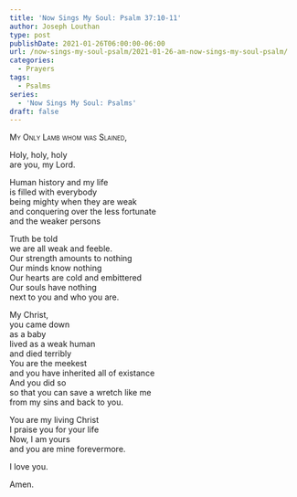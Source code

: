 ```yaml
---
title: 'Now Sings My Soul: Psalm 37:10-11'
author: Joseph Louthan
type: post
publishDate: 2021-01-26T06:00:00-06:00
url: /now-sings-my-soul-psalm/2021-01-26-am-now-sings-my-soul-psalm/
categories:
  - Prayers
tags:
  - Psalms
series:
  - 'Now Sings My Soul: Psalms'
draft: false
---
```

<div style="font-variant: small-caps;">
My Only Lamb whom was Slained,
</div>

Holy, holy, holy  
  are you, my Lord.  
  
Human history and my life  
  is filled with everybody   
  being mighty when they are weak  
  and conquering over the less fortunate  
  and the weaker persons  
  
Truth be told  
  we are all weak and feeble.  
  Our strength amounts to nothing  
  Our minds know nothing  
  Our hearts are cold and embittered  
  Our souls have nothing  
  next to you and who you are.  
  
My Christ,  
  you came down  
  as a baby  
  lived as a weak human  
  and died terribly  
  You are the meekest  
  and you have inherited all of existance  
  And you did so  
  so that you can save a wretch like me  
  from my sins and back to you.  
  
You are my living Christ  
  I praise you for your life  
  Now, I am yours  
  and you are mine forevermore.  
  
I love you.  
  
Amen.  
